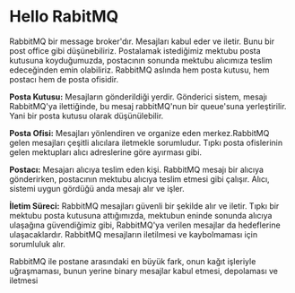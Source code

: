 # Hello RabitMQ

RabbitMQ bir message broker'dır. Mesajları kabul eder ve iletir. Bunu bir post office gibi düşünebiliriz. Postalamak
istediğimiz mektubu posta kutusuna koyduğumuzda, postacının sonunda mektubu alıcımıza teslim edeceğinden emin olabiliriz.
RabbitMQ aslında hem posta kutusu, hem postacı hem de posta ofisidir.

<b>Posta Kutusu:</b> Mesajların gönderildiği yerdir. Gönderici sistem, mesajı RabbitMQ'ya ilettiğinde, bu mesaj rabbitMQ'nun
bir queue'suna yerleştirilir. Yani bir posta kutusu olarak düşünülebilir.

<b>Posta Ofisi:</b> Mesajları yönlendiren ve organize eden merkez.RabbitMQ gelen mesajları çeşitli alıcılara iletmekle
sorumludur. Tıpkı posta ofislerinin gelen mektupları alıcı adreslerine göre ayırması gibi.

<b>Postacı:</b> Mesajarı alıcıya teslim eden kişi. RabbitMQ mesajı bir alıcıya gönderirken, postacının mektubu alıcıya
teslim etmesi gibi çalışır. Alıcı, sistemi uygun gördüğü anda mesajı alır ve işler.

<b>İletim Süreci:</b> RabbitMQ mesajları güvenli bir şekilde alır ve iletir. Tıpkı bir mektubu posta kutusuna attığımızda, 
mektubun eninde sonunda alıcıya ulaşağına güvendiğimiz gibi, RabbitMQ'ya verilen mesajlar da hedeflerine ulaşacaklardır.
RabbitMQ mesajların iletilmesi ve kaybolmaması için sorumluluk alır.

RabbitMQ ile postane arasındaki en büyük fark, onun kağıt işleriyle uğraşmaması, bunun yerine binary mesajlar 
kabul etmesi, depolaması ve iletmesi